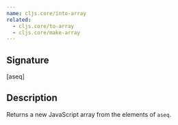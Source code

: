 ```yaml
---
name: cljs.core/into-array
related:
  - cljs.core/to-array
  - cljs.core/make-array
---
```


## Signature
[aseq]


## Description

Returns a new JavaScript array from the elements of `aseq`.
